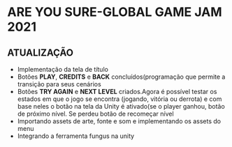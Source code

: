 <h1>ARE YOU SURE-GLOBAL GAME JAM 2021</h1>

<h2> ATUALIZAÇÃO</h2>
<ul>
  <li> Implementação da tela de título</li>
  <li> Botões <b>PLAY</b>, <b>CREDITS</b> e <b>BACK</b> concluídos(programação que permite a transição para seus cenários</li>
  <li> Botões <b>TRY AGAIN</b> e <b>NEXT LEVEL</b> criados.Agora é possível testar os estados em que o jogo se encontra (jogando, vitória ou derrota) e 
  com base neles o botão na tela da Unity é ativado(se o player ganhou, botão de próximo nível. Se perdeu botão de recomeçar nível</li>
  <li> Importando assets de arte, fonte e som e implementando os assets do menu</li>
  <li> Integrando a ferramenta fungus na unity</li>
  
</ul>
